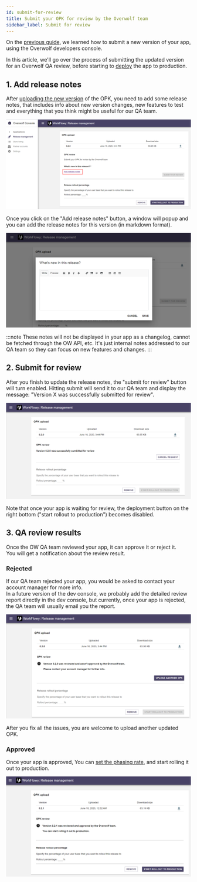 ```yaml
---
id: submit-for-review
title: Submit your OPK for review by the Overwolf team
sidebar_label: Submit for review
---
```


On the [previous guide](submit-a-new-version), we learned how to submit a new version of your app, using the Overwolf developers console.

In this article, we'll go over the process of submitting the updated version for an Overwolf QA review, before starting to [deploy](/submit-a-new-version#4-set-the-phasing-rate) the app to production.

## 1. Add release notes

After [uploading the new version](/submit-a-new-version#3-upload-the-new-opk) of the OPK, you need to add some release notes, that includes info about new version changes, new features to test and everything that you think might be useful for our QA team.

![upload](../assets/dev-console/submit-review/upload.png)

Once you click on the "Add release notes" button, a window will popup and you can add the release notes for this version (in markdown format).

![release](../assets/dev-console/submit-review/release-notes.png)

:::note
These notes will not be displayed in your app as a changelog, cannot be fetched through the OW API, etc. It's just internal notes addressed to our QA team so they can focus on new features and changes.
:::

## 2. Submit for review

After you finish to update the release notes, the "submit for review" button will turn enabled.
Hitting submit will send it to our QA team and display the message: "Version X was successfully submitted for review".

![release](../assets/dev-console/submit-review/submit.png)

Note that once your app is waiting for review, the deployment button on the right bottom ("start rollout to production") becomes disabled.

## 3. QA review results

Once the OW QA team reviewed your app, it can approve it or reject it.  
You will get a notification about the review result.

### Rejected

If our QA team rejected your app, you would be asked to contact your account manager for more info.  
In a future version of the dev console, we probably add the detailed review report directly in the dev console, but currently, once your app is rejected, the QA team will usually email you the report.

![rejected](../assets/dev-console/submit-review/rejected.png)

After you fix all the issues, you are welcome to upload another updated OPK.

### Approved

Once your app is approved, You can [set the phasing rate](submit-a-new-version#5-set-the-phasing-rate), and start rolling it out to production.

![approved](../assets/dev-console/submit-review/approved.png)
